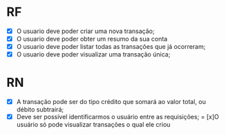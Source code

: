 # RF

- [x] O usuario deve poder criar uma nova transação;
- [x] O usuario deve poder obter um resumo da sua conta
- [x] O usuario deve poder listar todas as transações que já ocorreram;
- [x] O usuario deve poder visualizar uma transação única;

# RN

- [x] A transação pode ser do tipo crédito que somará ao valor total, ou débito subtrairá;
- [x] Deve ser possível identificarmos o usuário entre as requisições;
= [x]O usuário só pode visualizar transações o qual ele criou